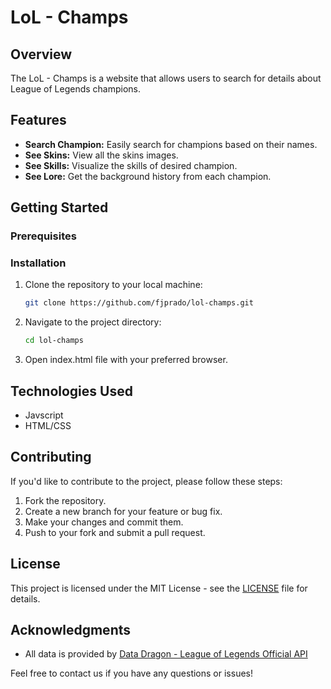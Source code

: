 # LoL - Champs

## Overview

The LoL - Champs is a website that allows users to search for details about League of Legends champions.

## Features

- **Search Champion:** Easily search for champions based on their names.
- **See Skins:** View all the skins images.
- **See Skills:** Visualize the skills of desired champion.
- **See Lore:** Get the background history from each champion.

## Getting Started

### Prerequisites

### Installation

1. Clone the repository to your local machine:

    ```bash
    git clone https://github.com/fjprado/lol-champs.git
    ```

2. Navigate to the project directory:

    ```bash
    cd lol-champs
    ```

3. Open index.html file with your preferred browser.

## Technologies Used

- Javscript
- HTML/CSS

## Contributing

If you'd like to contribute to the project, please follow these steps:

1. Fork the repository.
2. Create a new branch for your feature or bug fix.
3. Make your changes and commit them.
4. Push to your fork and submit a pull request.

## License

This project is licensed under the MIT License - see the [LICENSE](LICENSE) file for details.

## Acknowledgments

- All data is provided by [Data Dragon - League of Legends Official API](https://developer.riotgames.com/docs/lol)

Feel free to contact us if you have any questions or issues!

